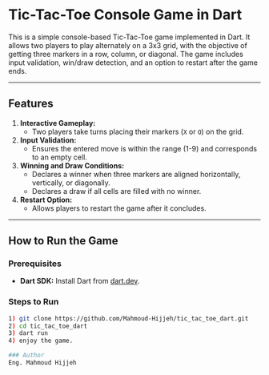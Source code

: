 # Tic-Tac-Toe Console Game in Dart

This is a simple console-based Tic-Tac-Toe game implemented in Dart. It allows two players to play alternately on a 3x3 grid, with the objective of getting three markers in a row, column, or diagonal. The game includes input validation, win/draw detection, and an option to restart after the game ends.

---

## Features
1. **Interactive Gameplay:**
   - Two players take turns placing their markers (`X` or `O`) on the grid.
2. **Input Validation:**
   - Ensures the entered move is within the range (1-9) and corresponds to an empty cell.
3. **Winning and Draw Conditions:**
   - Declares a winner when three markers are aligned horizontally, vertically, or diagonally.
   - Declares a draw if all cells are filled with no winner.
4. **Restart Option:**
   - Allows players to restart the game after it concludes.

---

## How to Run the Game

### Prerequisites
- **Dart SDK:** Install Dart from [dart.dev](https://dart.dev/get-dart).

### Steps to Run
   ```bash
   1) git clone https://github.com/Mahmoud-Hijjeh/tic_tac_toe_dart.git
   2) cd tic_tac_toe_dart
   3) dart run
   4) enjoy the game.

### Author
Eng. Mahmoud Hijjeh


